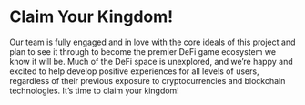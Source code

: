 # Claim Your Kingdom!

Our team is fully engaged and in love with the core ideals of this project and plan to see it through to become the premier DeFi game ecosystem we know it will be. Much of the DeFi space is unexplored, and we’re happy and excited to help develop positive experiences for all levels of users, regardless of their previous exposure to cryptocurrencies and blockchain technologies. It’s time to claim your kingdom!





